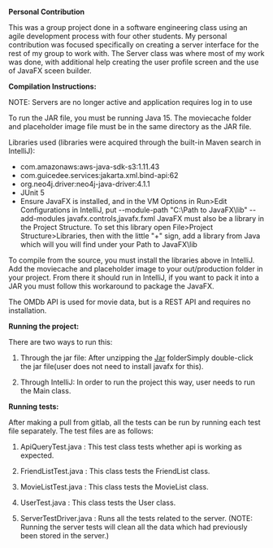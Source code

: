 **Personal Contribution**

This was a group project done in a software engineering class using an agile development process with four other students. My personal contribution was focused specifically on creating a server interface for the rest of my group to work with. The Server class was where most of my work was done, with additional help creating the user profile screen and the use of JavaFX sceen builder. 

**Compilation Instructions:**

NOTE: Servers are no longer active and application requires log in to use

To run the JAR file, you must be running Java 15.
The moviecache folder and placeholder image file must be in the same directory as the JAR file.

Libraries used (libraries were acquired through the built-in Maven search in IntelliJ):
 - com.amazonaws:aws-java-sdk-s3:1.11.43
 - com.guicedee.services:jakarta.xml.bind-api:62
 - org.neo4j.driver:neo4j-java-driver:4.1.1
 - JUnit 5
 - Ensure JavaFX is installed, and in the VM Options in Run>Edit Configurations in IntelliJ, put --module-path "C:\Path to JavaFX\lib" --add-modules javafx.controls,javafx.fxml
   JavaFX must also be a library in the Project Structure. To set this library open File>Project Structure>Libraries, then with the little "+" sign, add a library from Java which will you will find under your Path to JavaFX\lib

To compile from the source, you must install the libraries above in IntelliJ. Add the moviecache and placeholder image to your out/production folder in your project. From there it should run in IntelliJ, if you want to pack it into a JAR you must follow this workaround to package the JavaFX.

The OMDb API is used for movie data, but is a REST API and requires no installation.

**Running the project:**

There are two ways to run this:

1. Through the jar file: After unzipping the [Jar](https://git.cs.usask.ca/CMPT370-01-2020/group8/-/blob/5e76bba1b2283a465ca93b40ee4a264f67608777/group8_jar.zip) folderSimply double-click the jar file(user does not need to install javafx for this).

2. Through IntelliJ: In order to run the project this way, user needs to run the Main class. 


**Running tests:**

After making a pull from gitlab, all the tests can be run by running each test file separately. The test files are as follows:

1. ApiQueryTest.java : This test class tests whether api is working as expected.

2. FriendListTest.java : This class tests the FriendList class.

3. MovieListTest.java : This class tests the MovieList class.

4. UserTest.java : This class tests the User class.

5. ServerTestDriver.java : Runs all the tests related to the server. (NOTE: Running the server tests will clean all the data which had previously been stored in the server.)



